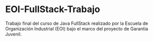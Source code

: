 # EOI-FullStack-Trabajo
Trabajo final del curso de Java FullStack realizado por la Escuela de Organización Industrial (EOI) bajo el marco del proyecto de Garantía Juvenil.
